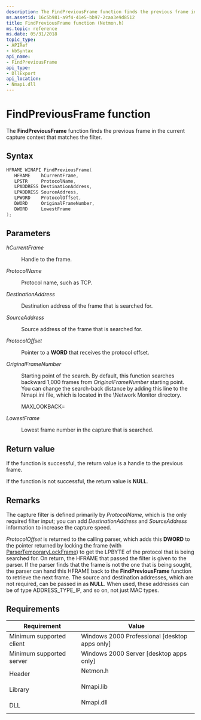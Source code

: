 ```yaml
---
description: The FindPreviousFrame function finds the previous frame in the current capture context that matches the filter.
ms.assetid: 16c5b981-a9f4-41e5-bb97-2caa3e9d8512
title: FindPreviousFrame function (Netmon.h)
ms.topic: reference
ms.date: 05/31/2018
topic_type: 
- APIRef
- kbSyntax
api_name: 
- FindPreviousFrame
api_type: 
- DllExport
api_location: 
- Nmapi.dll
---
```


# FindPreviousFrame function

The **FindPreviousFrame** function finds the previous frame in the current capture context that matches the filter.

## Syntax


```C++
HFRAME WINAPI FindPreviousFrame(
   HFRAME    hCurrentFrame,
   LPSTR     ProtocolName,
   LPADDRESS DestinationAddress,
   LPADDRESS SourceAddress,
   LPWORD    ProtocolOffset,
   DWORD     OriginalFrameNumber,
   DWORD     LowestFrame
);
```



## Parameters

<dl> <dt>

*hCurrentFrame* 
</dt> <dd>

Handle to the frame.

</dd> <dt>

*ProtocolName* 
</dt> <dd>

Protocol name, such as TCP.

</dd> <dt>

*DestinationAddress* 
</dt> <dd>

Destination address of the frame that is searched for.

</dd> <dt>

*SourceAddress* 
</dt> <dd>

Source address of the frame that is searched for.

</dd> <dt>

*ProtocolOffset* 
</dt> <dd>

Pointer to a **WORD** that receives the protocol offset.

</dd> <dt>

*OriginalFrameNumber* 
</dt> <dd>

Starting point of the search. By default, this function searches backward 1,000 frames from *OriginalFrameNumber* starting point. You can change the search-back distance by adding this line to the Nmapi.ini file, which is located in the \\Network Monitor directory.

MAXLOOKBACK=<new lookback distance>

</dd> <dt>

*LowestFrame* 
</dt> <dd>

Lowest frame number in the capture that is searched.

</dd> </dl>

## Return value

If the function is successful, the return value is a handle to the previous frame.

If the function is not successful, the return value is **NULL**.

## Remarks

The capture filter is defined primarily by *ProtocolName*, which is the only required filter input; you can add *DestinationAddress* and *SourceAddress* information to increase the capture speed.

*ProtocolOffset* is returned to the calling parser, which adds this **DWORD** to the pointer returned by locking the frame (with [ParserTemporaryLockFrame](parsertemporarylockframe.md)) to get the LPBYTE of the protocol that is being searched for. On return, the HFRAME that passed the filter is given to the parser. If the parser finds that the frame is not the one that is being sought, the parser can hand this HFRAME back to the **FindPreviousFrame** function to retrieve the next frame. The source and destination addresses, which are not required, can be passed in as **NULL**. When used, these addresses can be of type ADDRESS\_TYPE\_IP, and so on, not just MAC types.

## Requirements



| Requirement | Value |
|-------------------------------------|--------------------------------------------------------------------------------------|
| Minimum supported client<br/> | Windows 2000 Professional \[desktop apps only\]<br/>                           |
| Minimum supported server<br/> | Windows 2000 Server \[desktop apps only\]<br/>                                 |
| Header<br/>                   | <dl> <dt>Netmon.h</dt> </dl>  |
| Library<br/>                  | <dl> <dt>Nmapi.lib</dt> </dl> |
| DLL<br/>                      | <dl> <dt>Nmapi.dll</dt> </dl> |



 

 




